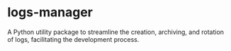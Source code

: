 # logs-manager
A Python utility package to streamline the creation, archiving, and rotation of logs, facilitating the development process.